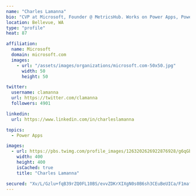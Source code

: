 ```yaml
---
name: "Charles Lamanna"
bio: "CVP at Microsoft, Founder @ MetricsHub. Works on Power Apps, Power Automate, Power Virtual Agent, Common Data Service and Dynamics 365."
location: Bellevue, WA
type: "profile"
heat: 87

affiliation:
  name: Microsoft
  domain: microsoft.com
  images:
    - url: "/assets/images/organizations/microsoft.com-50x50.jpg"
      width: 50
      height: 50

twitter:
  username: clamanna
  url: https://twitter.com/clamanna
  followers: 4901

linkedin:
  url: https://www.linkedin.com/in/charleslamanna

topics:
  - Power Apps

images:
  - url: https://pbs.twimg.com/profile_images/1263202626922876928/g6qGbHZ-_400x400.jpg
    width: 400
    height: 400
    isCached: true
    title: "Charles Lamanna"

secured: "Xv/L/Gzlu+fqB39rZQ0FL10BS/evvZDKrXIXgN0s0B6sh3CEuBeUICa/F1mafZzCPBNlhMuiYv5SLPAmKKeI+kBT8e72KNiq1Zo3+BDGFGZQ2ghsEs8UgjpxEFDYBeQh90U/MY6/W1iCuWeM0pi56P9K/y8rEvoQ/UbozwsDXI1NZQKUH9J9ya1RIDAMtVa8YpDcm7/c7Vruwowbd04ai6T1vva5aKW/VpZbYgJKOfbikxvOgqGQSSUQpIztjra8DgXaoiRi/VmPlIkBwoV0m7U2IwFylA/SZ72i9LaiCR+UHTcdK8y7RHBl5SSiHRkdpju9n1rB8XJIIBwkLXAwvUtpNOr5Ixqr6C4SuQafhlkKDlz7D+YtqLmAewzzKJty93zAKqusyfMV5Y7S5QNgRQMsbA0VlGGNiZMoCs0Ajcg=;B3INY3t/OX080hfH8ltisQ=="
---
```


